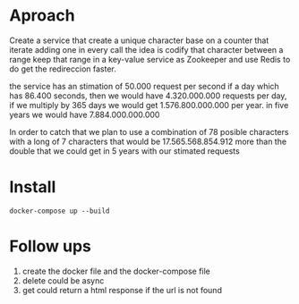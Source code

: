 # Aproach
Create a service that create a unique character base on a counter that iterate adding one in every call the idea is codify that character between a range keep that range in a key-value service as Zookeeper and use Redis to do get the redireccion faster.

the service has an stimation of 50.000 request per second if a day which has 86.400 seconds, then we would have 4.320.000.000 requests per day, if we multiply by 365 days we would get 1.576.800.000.000 per year. in five years we would have 7.884.000.000.000

In order to catch that we plan to use a combination of 78 posible characters with a long of 7 characters 
that would be 17.565.568.854.912 more than the double that we could get in 5 years with our stimated requests

# Install
```docker-compose up --build```

# Follow ups
1. create the docker file and the docker-compose file
2. delete could be async
3. get could return a html response if the url is not found